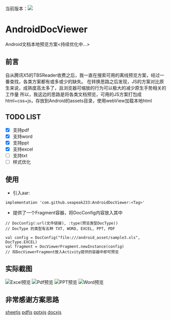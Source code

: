 当前版本：[![](https://jitpack.io/v/seapeak233/AndroidDocViewer.svg)](https://jitpack.io/#seapeak233/AndroidDocViewer)

# AndroidDocViewer
Android文档本地预览方案<持续优化中...>

## 前言
自从腾讯X5的TBSReader收费之后，我一直在搜索可用的离线预览方案，经过一番查找，各类方案都有或多或少的缺失。
在转换思路之后发现，JS的方案对比原生来说，成熟度高太多了，且浏览器可缩放的行为可以极大的减少原生手势相关的工作量
所以，我这边的思路是将各类文档预览，可用的JS方案打包成html+css+js，存放到Android的assets目录，使用webView加载本地html

## TODO LIST
- [x] 支持pdf
- [x] 支持word
- [x] 支持ppt
- [x] 支持excel
- [ ] 支持txt
- [ ] 样式优化

## 使用
* 引入aar:
```
implementation 'com.github.seapeak233:AndroidDocViewer:<Tag>'
```
* 提供了一个Fragment容器，将DocConfig内容放入其中
```
// DocConfig(:url(文件链接), :type(预览类型DocType))
// DocType 的类型有五种 TXT, WORD, EXCEL, PPT, PDF

val config = DocConfig("file:///android_asset/sample3.xls", DocType.EXCEL)
val fragment = DocViewerFragment.newInstance(config)
// 将DocViewerFragment放入Activity提供的容器中即可预览
```

## 实际截图
![Excel预览](https://github.com/seapeak233/AndroidDocViewer/blob/main/static/excel_shot.png)
![Pdf预览](https://github.com/seapeak233/AndroidDocViewer/blob/main/static/pdf_shot.png)
![PPT预览](https://github.com/seapeak233/AndroidDocViewer/blob/main/static/ppt_shot.png)
![Word预览](https://github.com/seapeak233/AndroidDocViewer/blob/main/static/word_shot.png)

## 非常感谢方案思路
[sheetjs](https://github.com/SheetJS/sheetjs)
[pdfjs](https://github.com/mozilla/pdf.js)
[pptxjs](https://github.com/meshesha/PPTXjs)
[docxjs](https://github.com/VolodymyrBaydalka/docxjs)
